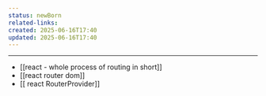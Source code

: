 ```yaml
---
status: newBorn
related-links: 
created: 2025-06-16T17:40
updated: 2025-06-16T17:40
---
```

---
- [[react - whole process of routing in short]]
- [[react router dom]]
- [[ react RouterProvider]]

